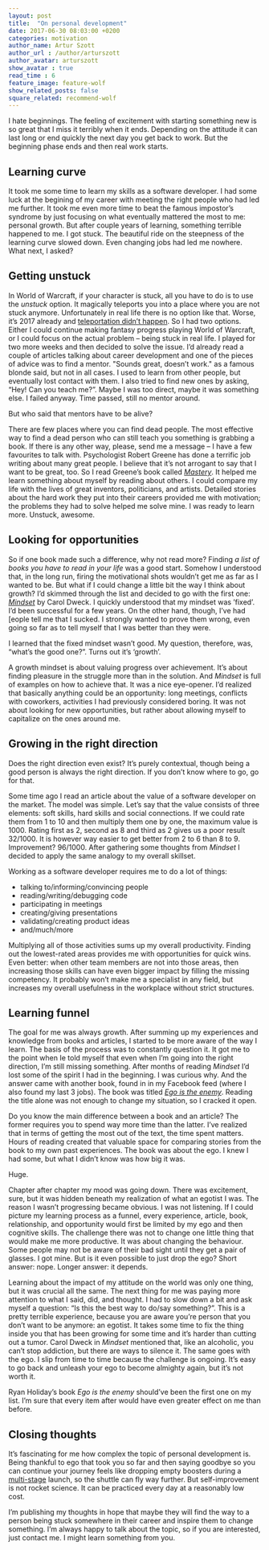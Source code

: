 ```yaml
---
layout: post
title:  "On personal development"
date: 2017-06-30 08:03:00 +0200
categories: motivation
author_name: Artur Szott
author_url : /author/arturszott
author_avatar: arturszott
show_avatar : true
read_time : 6
feature_image: feature-wolf
show_related_posts: false
square_related: recommend-wolf
---
```


I hate beginnings. The feeling of excitement with starting something new is so great that I miss it terribly when it ends. Depending on the attitude it can last long or end quickly the next day you get back to work. But the beginning phase ends and then real work starts.

## Learning curve

It took me some time to learn my skills as a software developer. I had some luck at the begining of my career with meeting the right people who had led me further. It took me even more time to beat the famous impostor’s syndrome by just focusing on what eventually mattered the most to me: personal growth. But after couple years of learning, something terrible happened to me. I got stuck. The beautiful ride on the steepness of the learning curve slowed down. Even changing jobs had led me nowhere. What next, I asked?

## Getting unstuck

In World of Warcraft, if your character is stuck, all you have to do is to use the *unstuck* option. It magically teleports you into a place where you are not stuck anymore. Unfortunately in real life there is no option like that. Worse, it’s 2017 already and [teleportation didn’t happen][teleportation]. So I had two options. Either I could continue making fantasy progress playing World of Warcraft, or I could focus on the actual problem – being stuck in real life. I played for two more weeks and then decided to solve the issue. I’d already read a couple of articles talking about career development and one of the pieces of advice was to find a mentor. "Sounds great, doesn’t work." as a famous blonde said, but not in all cases. I used to learn from other people, but eventually lost contact with them. I also tried to find new ones by asking, “Hey! Can you teach me?”. Maybe I was too direct, maybe it was something else. I failed anyway. Time passed, still no mentor around.

But who said that mentors have to be alive?

There are few places where you can find dead people. The most effective way to find a dead person who can still teach you something is grabbing a book. If there is any other way, please, send me a message – I have a few favourites to talk with. Psychologist Robert Greene has done a terrific job writing about many great people. I believe that it’s not arrogant to say that I want to be great, too. So I read Greene’s book called [*Mastery*][mastery]. It helped me learn something about myself by reading about others. I could compare my life with the lives of great inventors, politicians, and artists. Detailed stories about the hard work they put into their careers provided me with motivation; the problems they had to solve helped me solve mine. I was ready to learn more. Unstuck, awesome.

## Looking for opportunities

So if one book made such a difference, why not read more? Finding *a list of books you have to read in your life* was a good start. Somehow I understood that, in the long run, firing the motivational shots wouldn’t get me as far as I wanted to be. But what if I could change a little bit the way I think about growth? I’d skimmed through the list and decided to go with the first one: [*Mindset*][mindset] by Carol Dweck. I quickly understood that my mindset was ’fixed’. I’d been successful for a few years. On the other hand, though, I’ve had [eople tell me that I sucked. I strongly wanted to prove them wrong, even going so far as to tell myself that I was better than they were.

I learned that the fixed mindset wasn’t good. My question, therefore, was, “what’s the good one?”. Turns out it’s ‘growth’.
 
 A growth mindset is about valuing progress over achievement. It’s about finding pleasure in the struggle more than in the solution. And *Mindset* is full of examples on how to achieve that. It was a nice eye-opener. I’d realized that basically anything could be an opportunity: long meetings, conflicts with coworkers, activities I had previously considered boring. It was not about looking for new opportunities, but rather about allowing myself to capitalize on the ones around me.
 
 ## Growing in the right direction
 
 Does the right direction even exist? It’s purely contextual, though being a good person is always the right direction. If you don’t know where to go, go for that.
 
 Some time ago I read an article about the value of a software developer on the market. The model was simple. Let’s say that the value consists of three elements: soft skills, hard skills and social connections. If we could rate them from 1 to 10 and then multiply them one by one, the maximum value is 1000. Rating first as 2, second as 8 and third as 2 gives us a poor result 32/1000. It is however way easier to get better from 2 to 6 than 8 to 9. Improvement? 96/1000. After gathering some thoughts from *Mindset* I decided to apply the same analogy to my overall skillset. 
 
 Working as a software developer requires me to do a lot of things:
 
  - talking to/informing/convincing people
  - reading/writing/debugging code
  - participating in meetings
  - creating/giving presentations
  - validating/creating product ideas
  - and/much/more
  
  Multiplying all of those activities sums up my overall productivity. Finding out the lowest-rated areas provides me with opportunities for quick wins. Even better: when other team members are not into those areas, then increasing those skills can have even bigger impact by filling the missing competency. It probably won’t make me a specialist in any field, but increases my overall usefulness in the workplace without strict structures.
  
  ## Learning funnel
  
  The goal for me was always growth. After summing up my experiences and knowledge from books and articles, I started to be more aware of the way I learn. The basis of the process was to constantly question it. It got me to the point when Ie told myself that even when I’m going into the right direction, I’m still missing something. After months of reading *Mindset* I’d lost some of the spirit I had in the beginning. I was curious why. And the answer came with another book, found in in my Facebook feed (where I also found my last 3 jobs). The book was titled [*Ego is the enemy*][ego]. Reading the title alone was not enough to change my situation, so I cracked it open.
  
  Do you know the main difference between a book and an article? The former requires you to spend way more time than the latter. I’ve realized that in terms of getting the most out of the text, the time spent matters. Hours of reading created that valuable space for comparing stories from the book to my own past experiences. The book was about the ego. I knew I had some, but what I didn’t know was how big it was.
  
  Huge.
  
  Chapter after chapter my mood was going down. There was excitement, sure, but it was hidden beneath my realization of what an egotist I was. The reason I wasn’t progressing became obvious. I was not listening. If I could picture my learning process as a funnel, every experience, article, book, relationship, and opportunity would first be limited by my ego and then cognitive skills. The challenge there was not to change one little thing that would make me more productive. It was about changing the behaviour. Some people may not be aware of their bad sight until they get a pair of glasses. I got mine. But is it even possible to just drop the ego? Short answer: nope. Longer answer: it depends.
  
  Learning about the impact of my attitude on the world was only one thing, but it was crucial all the same. The next thing for me was paying more attention to what I said, did, and thought. I had to slow down a bit and ask myself a question: “Is this the best way to do/say something?”. This is a pretty terrible experience, because you are aware you’re person that you don’t want to be anymore: an egotist. It takes some time to fix the thing inside you that has been growing for some time and it’s harder than cutting out a tumor. Carol Dweck in *Mindset* mentioned that, like an alcoholic, you can’t stop addiction, but there are ways to silence it. The same goes with the ego. I slip from time to time because the challenge is ongoing. It’s easy to go back and unleash your ego to become almighty again, but it’s not worth it.
  
  Ryan Holiday’s book *Ego is the enemy* should’ve been the first one on my list. I’m sure that every item after would have even greater effect on me than before.
  
  ## Closing thoughts
  
  It’s fascinating for me how complex the topic of personal development is. Being thankful to ego that took you so far and then saying goodbye so you can continue your journey feels like dropping empty boosters during a [multi-stage][rocket] launch, so the shuttle can fly way further. But self-improvement is not rocket science. It can be practiced every day at a reasonably low cost. 
  
  I’m publishing my thoughts in hope that maybe they will find the way to a person being stuck somewhere in their career and inspire them to change something. I’m always happy to talk about the topic, so if you are interested, just contact me. I might learn something from you.
  
  [teleportation]: https://phys.org/news/2013-08-teleportation-easierbut.html
  [mindset]: https://www.goodreads.com/book/show/40745.Mindset
  [mastery]: https://www.goodreads.com/book/show/13589182-mastery
  [ego]: https://www.goodreads.com/book/show/27036528-ego-is-the-enemy
  [rocket]: https://en.wikipedia.org/wiki/Multistage_rocket
 
 






